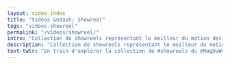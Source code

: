 ```yaml
---
layout: video_index
title: "Vidéos &ndash; Showreel"
tags: "videos-showreel"
permalink: "/videos/showreel/"
intro: "Collection de showreels représentant le meilleur du motion design & de l'édition vidéo."
description: "Collection de showreels représentant le meilleur du motion design & de l'édition vidéo"
text-twtr: "En train d'explorer la collection de #showreels du @MagDuWebdesign"
---
```


